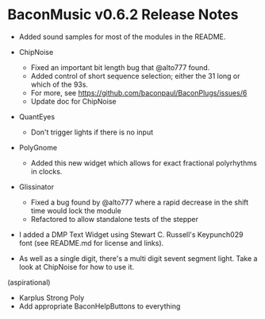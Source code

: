 # BaconMusic v0.6.2 Release Notes

* Added sound samples for most of the modules in the README.

* ChipNoise
  * Fixed an important bit length bug that @alto777 found. 
  * Added control of short sequence selection; either the 31 long or which of the 93s.
  * For more, see https://github.com/baconpaul/BaconPlugs/issues/6
  * Update doc for ChipNoise

* QuantEyes
  * Don't trigger lights if there is no input

* PolyGnome
  * Added this new widget which allows for exact fractional polyrhythms in clocks.

* Glissinator
  * Fixed a bug found by @alto777 where a rapid decrease in the shift time would lock the module
  * Refactored to allow standalone tests of the stepper

* I added a DMP Text Widget using Stewart C. Russell's Keypunch029 font (see README.md for license and links).
* As well as a single digit, there's a multi digit sevent segment light. Take a look at ChipNoise for how to use it.


(aspirational)
* Karplus Strong Poly
* Add appropriate BaconHelpButtons to everything
